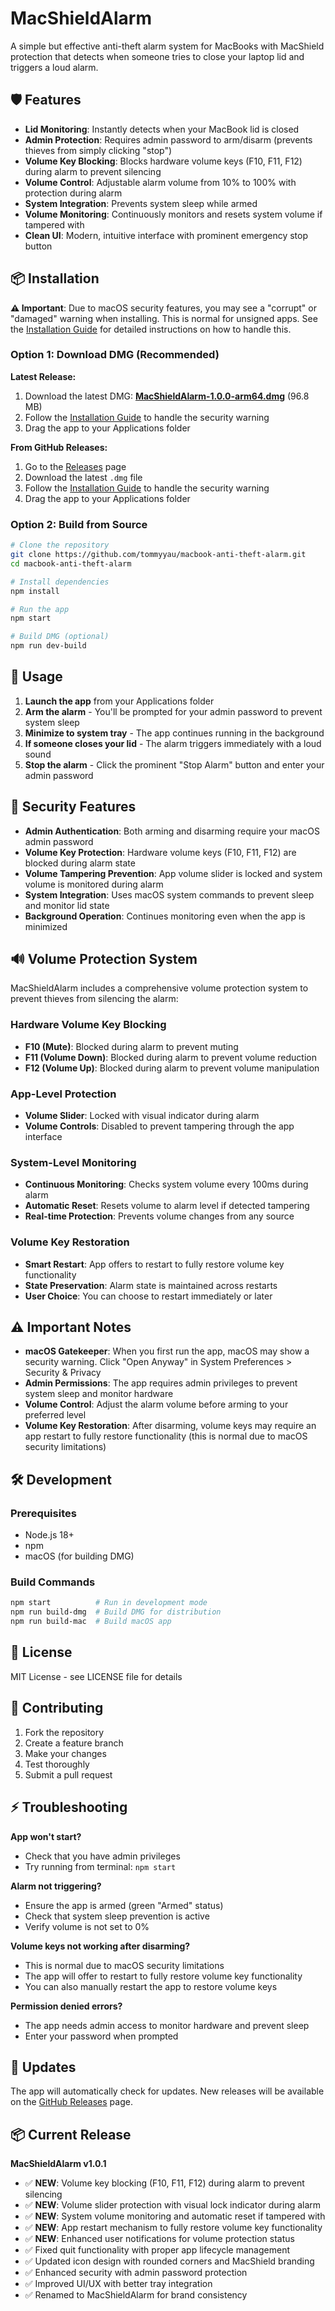 # MacShieldAlarm

A simple but effective anti-theft alarm system for MacBooks with MacShield protection that detects when someone tries to close your laptop lid and triggers a loud alarm.

## 🛡️ Features

- **Lid Monitoring**: Instantly detects when your MacBook lid is closed
- **Admin Protection**: Requires admin password to arm/disarm (prevents thieves from simply clicking "stop")
- **Volume Key Blocking**: Blocks hardware volume keys (F10, F11, F12) during alarm to prevent silencing
- **Volume Control**: Adjustable alarm volume from 10% to 100% with protection during alarm
- **System Integration**: Prevents system sleep while armed
- **Volume Monitoring**: Continuously monitors and resets system volume if tampered with
- **Clean UI**: Modern, intuitive interface with prominent emergency stop button

## 📦 Installation

**⚠️ Important**: Due to macOS security features, you may see a "corrupt" or "damaged" warning when installing. This is normal for unsigned apps. See the [Installation Guide](INSTALLATION.md) for detailed instructions on how to handle this.

### Option 1: Download DMG (Recommended)

**Latest Release:**
1. Download the latest DMG: **[MacShieldAlarm-1.0.0-arm64.dmg](MacShieldAlarm-1.0.0-arm64.dmg)** (96.8 MB)
2. Follow the [Installation Guide](INSTALLATION.md) to handle the security warning
3. Drag the app to your Applications folder

**From GitHub Releases:**
1. Go to the [Releases](https://github.com/tommyyau/macbook-anti-theft-alarm/releases) page
2. Download the latest `.dmg` file
3. Follow the [Installation Guide](INSTALLATION.md) to handle the security warning
4. Drag the app to your Applications folder

### Option 2: Build from Source

```bash
# Clone the repository
git clone https://github.com/tommyyau/macbook-anti-theft-alarm.git
cd macbook-anti-theft-alarm

# Install dependencies
npm install

# Run the app
npm start

# Build DMG (optional)
npm run dev-build
```

## 🚀 Usage

1. **Launch the app** from your Applications folder
2. **Arm the alarm** - You'll be prompted for your admin password to prevent system sleep
3. **Minimize to system tray** - The app continues running in the background
4. **If someone closes your lid** - The alarm triggers immediately with a loud sound
5. **Stop the alarm** - Click the prominent "Stop Alarm" button and enter your admin password

## 🔐 Security Features

- **Admin Authentication**: Both arming and disarming require your macOS admin password
- **Volume Key Protection**: Hardware volume keys (F10, F11, F12) are blocked during alarm state
- **Volume Tampering Prevention**: App volume slider is locked and system volume is monitored during alarm
- **System Integration**: Uses macOS system commands to prevent sleep and monitor lid state
- **Background Operation**: Continues monitoring even when the app is minimized

## 🔊 Volume Protection System

MacShieldAlarm includes a comprehensive volume protection system to prevent thieves from silencing the alarm:

### **Hardware Volume Key Blocking**
- **F10 (Mute)**: Blocked during alarm to prevent muting
- **F11 (Volume Down)**: Blocked during alarm to prevent volume reduction
- **F12 (Volume Up)**: Blocked during alarm to prevent volume manipulation

### **App-Level Protection**
- **Volume Slider**: Locked with visual indicator during alarm
- **Volume Controls**: Disabled to prevent tampering through the app interface

### **System-Level Monitoring**
- **Continuous Monitoring**: Checks system volume every 100ms during alarm
- **Automatic Reset**: Resets volume to alarm level if detected tampering
- **Real-time Protection**: Prevents volume changes from any source

### **Volume Key Restoration**
- **Smart Restart**: App offers to restart to fully restore volume key functionality
- **State Preservation**: Alarm state is maintained across restarts
- **User Choice**: You can choose to restart immediately or later

## ⚠️ Important Notes

- **macOS Gatekeeper**: When you first run the app, macOS may show a security warning. Click "Open Anyway" in System Preferences > Security & Privacy
- **Admin Permissions**: The app requires admin privileges to prevent system sleep and monitor hardware
- **Volume Control**: Adjust the alarm volume before arming to your preferred level
- **Volume Key Restoration**: After disarming, volume keys may require an app restart to fully restore functionality (this is normal due to macOS security limitations)

## 🛠️ Development

### Prerequisites
- Node.js 18+
- npm
- macOS (for building DMG)

### Build Commands
```bash
npm start          # Run in development mode
npm run build-dmg  # Build DMG for distribution
npm run build-mac  # Build macOS app
```

## 📝 License

MIT License - see LICENSE file for details

## 🤝 Contributing

1. Fork the repository
2. Create a feature branch
3. Make your changes
4. Test thoroughly
5. Submit a pull request

## ⚡ Troubleshooting

**App won't start?**
- Check that you have admin privileges
- Try running from terminal: `npm start`

**Alarm not triggering?**
- Ensure the app is armed (green "Armed" status)
- Check that system sleep prevention is active
- Verify volume is not set to 0%

**Volume keys not working after disarming?**
- This is normal due to macOS security limitations
- The app will offer to restart to fully restore volume key functionality
- You can also manually restart the app to restore volume keys

**Permission denied errors?**
- The app needs admin access to monitor hardware and prevent sleep
- Enter your password when prompted

## 🔄 Updates

The app will automatically check for updates. New releases will be available on the [GitHub Releases](https://github.com/tommyyau/macbook-anti-theft-alarm/releases) page.

## 📦 Current Release

**MacShieldAlarm v1.0.1**
- ✅ **NEW**: Volume key blocking (F10, F11, F12) during alarm to prevent silencing
- ✅ **NEW**: Volume slider protection with visual lock indicator during alarm
- ✅ **NEW**: System volume monitoring and automatic reset if tampered with
- ✅ **NEW**: App restart mechanism to fully restore volume key functionality
- ✅ **NEW**: Enhanced user notifications for volume protection status
- ✅ Fixed quit functionality with proper app lifecycle management
- ✅ Updated icon design with rounded corners and MacShield branding
- ✅ Enhanced security with admin password protection
- ✅ Improved UI/UX with better tray integration
- ✅ Renamed to MacShieldAlarm for brand consistency 